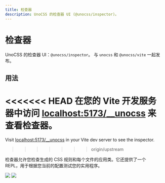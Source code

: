 ```yaml
---
title: 检查器
description: UnoCSS 的检查器 UI (@unocss/inspector)。
---
```


# 检查器

UnoCSS 的检查器 UI：`@unocss/inspector`。
与 `unocss` 和 `@unocss/vite` 一起发布。

## 用法

<<<<<<< HEAD
在您的 Vite 开发服务器中访问 <a href="http://localhost:5173/__unocss" target="_blank" rel="noreferrer">localhost:5173/__unocss</a> 来查看检查器。
=======
Visit <a href="http://localhost:5173/__unocss" target="_blank" rel="noreferrer">localhost:5173/\_\_unocss</a> in your Vite dev server to see the inspector.
>>>>>>> origin/upstream

检查器允许您检查生成的 CSS 规则和每个文件的应用类。它还提供了一个 REPL，用于根据您当前的配置测试您的实用程序。

<img src="https://user-images.githubusercontent.com/11247099/140885990-1827f5ce-f12a-4ed4-9d63-e5145a65fb4a.png" loading="lazy">
<img src="https://user-images.githubusercontent.com/11247099/140886020-7014f412-f020-4aed-a169-d025cc1bbcd3.png" loading="lazy">
